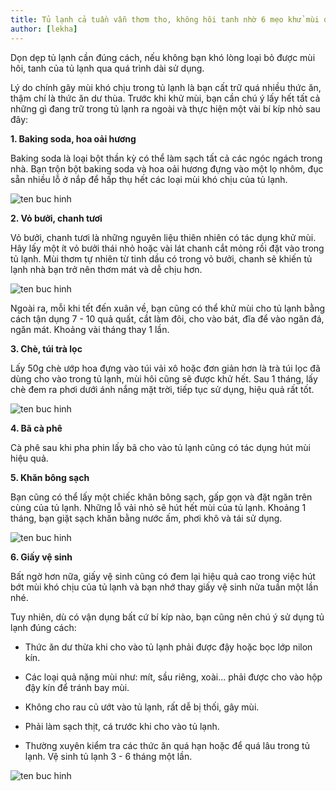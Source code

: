 ```yaml
---
title: Tủ lạnh cả tuần vẫn thơm tho, không hôi tanh nhờ 6 mẹo khử mùi đơn giản
author: [lekha]
---
```


Dọn dẹp tủ lạnh cần đúng cách, nếu không bạn khó lòng loại bỏ được mùi hôi, tanh của tủ lạnh qua quá trình dài sử dụng.

Lý do chính gây mùi khó chịu trong tủ lạnh là bạn cất trữ quá nhiều thức ăn, thậm chí là thức ăn dư thùa. Trước khi khử mùi, bạn cần chú ý lấy hết tất cả những gì đang trữ trong tủ lạnh ra ngoài và thực hiện một vài bí kíp nhỏ sau đây: 

**1. Baking soda, hoa oải hương**

Baking soda là loại bột thần kỳ có thể làm sạch tất cả các ngóc ngách trong nhà. Bạn trộn bột baking soda và hoa oải hương đựng vào một lọ nhôm, đục sẵn nhiều lỗ ở nắp để hấp thụ hết các loại mùi khó chịu của tủ lạnh. 

![ten buc hinh](https://eva-img.24hstatic.com/upload/4-2017/images/2017-11-20/nhung-meo-khu-mui-tu-lanh-nhanh-gon-hieu-qua-lau-chui-tu-lanh-10-1511180057-155-width660height385.jpg "ten buc hinh")



**2. Vỏ bưởi, chanh tươi**

Vỏ bưởi, chanh tươi là những nguyên liệu thiên nhiên có tác dụng khử mùi. Hãy lấy một ít vỏ bưởi thái nhỏ hoặc vài lát chanh cắt mỏng rồi đặt vào trong tủ lạnh. Mùi thơm tự nhiên từ tinh dầu có trong vỏ bưởi, chanh sẽ khiến tủ lạnh nhà bạn trở nên thơm mát và dễ chịu hơn.

![ten buc hinh](https://eva-img.24hstatic.com/upload/4-2017/images/2017-11-20/nhung-meo-khu-mui-tu-lanh-nhanh-gon-hieu-qua-cach-khu-mui-hoi-cua-tu-lanh-2-1511180124-338-width660height439.jpg "ten buc hinh")



Ngoài ra, mỗi khi tết đến xuân về, bạn cũng có thể khử mùi cho tủ lạnh bằng cách tận dụng 7 - 10 quả quất, cắt làm đôi, cho vào bát, đĩa để vào ngăn đá, ngăn mát. Khoảng vài tháng thay 1 lần.

**3. Chè, túi trà lọc**

Lấy 50g chè ướp hoa đựng vào túi vải xô hoặc đơn giản hơn là trà túi lọc đã dùng cho vào trong tủ lạnh, mùi hôi cũng sẽ được khử hết. Sau 1 tháng, lấy chè đem ra phơi dưới ánh nắng mặt trời, tiếp tục sử dụng, hiệu quả rất tốt.

![ten buc hinh](https://eva-img.24hstatic.com/upload/4-2017/images/2017-11-20/nhung-meo-khu-mui-tu-lanh-nhanh-gon-hieu-qua-cach-khu-mui-hoi-trong-tu-lanh-1_760x507-1511180166-497-width660height440.jpg "ten buc hinh")



**4. Bã cà phê**


Cà phê sau khi pha phin lấy bã cho vào tủ lạnh cũng có tác dụng hút mùi hiệu quả. 

**5. Khăn bông sạch**

Bạn cũng có thể lấy một chiếc khăn bông sạch, gấp gọn và đặt ngăn trên cùng của tủ lạnh. Những lỗ vải nhỏ sẽ hút hết mùi của tủ lạnh. Khoảng 1 tháng, bạn giặt sạch khăn bằng nước ấm, phơi khô và tái sử dụng. 

![ten buc hinh](https://eva-img.24hstatic.com/upload/4-2017/images/2017-11-20/nhung-meo-khu-mui-tu-lanh-nhanh-gon-hieu-qua-6-meo-cuc-hay-giup-khu-mui-kho-chiu-trong-tu-lanh--1511180300-469-width660height880.jpg "ten buc hinh")


**6. Giấy vệ sinh**

Bất ngờ hơn nữa, giấy vệ sinh cũng có đem lại hiệu quả cao trong việc hút bớt mùi khó chịu của tủ lạnh và bạn nhớ thay giấy vệ sinh nửa tuần một lần nhé. 


Tuy nhiên, dù có vận dụng bất cứ bí kíp nào, bạn cũng nên chú ý sử dụng tủ lạnh đúng cách: 

- Thức ăn dư thừa khi cho vào tủ lạnh phải được đậy hoặc bọc lớp nilon kín. 

- Các loại quả nặng mùi như: mít, sầu riêng, xoài... phải được cho vào hộp đậy kín để tránh bay mùi. 

- Không cho rau củ ướt vào tủ lạnh, rất dễ bị thối, gây mùi. 

- Phải làm sạch thịt, cá trước khi cho vào tủ lạnh. 

- Thường xuyên kiểm tra các thức ăn quá hạn hoặc để quá lâu trong tủ lạnh. Vệ sinh tủ lạnh 3 - 6 tháng một lần. 


![ten buc hinh](https://eva-img.24hstatic.com/upload/4-2017/images/2017-11-20/nhung-meo-khu-mui-tu-lanh-nhanh-gon-hieu-qua-thoi-quen-boc-thuc-pham-bang-tui-ni-long-nem-de-va-1511180341-851-width660height366.jpg "ten buc hinh")


